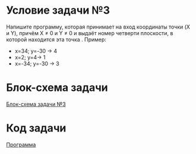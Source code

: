 # Условие задачи №3

Напишите программу, которая принимает на вход координаты точки (X и Y), причём X ≠ 0 и Y ≠ 0 и выдаёт номер четверти плоскости, в которой находится эта точка .
Пример:
- x=34; y=-30 -> 4
- x=2; y=4-> 1
- x=-34; y=-30 -> 3

# Блок-схема задачи

[Блок-схема задачи №3](diagram.drawio.png)

# Код задачи

[Программа](HomeTask3.py)